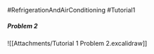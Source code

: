 #RefrigerationAndAirConditioning #Tutorial1 
##### Problem 2
![[Attachments/Tutorial 1 Problem 2.excalidraw]]



